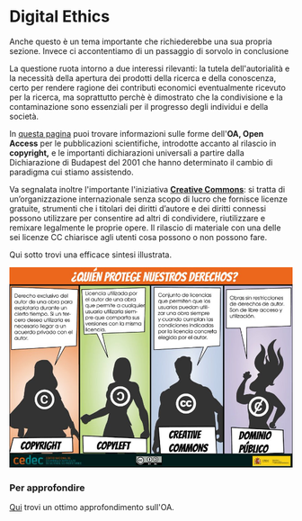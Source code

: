 # Digital Ethics

Anche questo è un tema importante che richiederebbe una sua propria sezione. Invece ci accontentiamo di un passaggio di sorvolo in conclusione

La questione ruota intorno a due interessi rilevanti: la tutela dell'autorialità e la necessità della apertura dei prodotti della ricerca e della conoscenza, certo per rendere ragione dei contributi economici eventualmente ricevuto per la ricerca, ma soprattutto perchè è dimostrato che la condivisione e la contaminazione sono essenziali per il progresso degli individui e della società.

In [questa pagina](https://it.wikipedia.org/wiki/Open\_access) puoi trovare informazioni sulle forme dell'**OA, Open Access** per le pubblicazioni scientifiche, introdotte accanto al rilascio in **copyright,** e le importanti dichiarazioni universali a partire dalla Dichiarazione di Budapest del 2001 che hanno determinato il cambio di paradigma cui stiamo assistendo.

Va segnalata inoltre l'importante l'iniziativa [**Creative Commons**](https://creativecommons.org): si tratta di un’organizzazione internazionale senza scopo di lucro che fornisce licenze gratuite, strumenti che i titolari dei diritti d’autore e dei diritti connessi possono utilizzare per consentire ad altri di condividere, riutilizzare e remixare legalmente le proprie opere. Il rilascio di materiale con una delle sei licenze CC chiarisce agli utenti cosa possono o non possono fare.

Qui sotto trovi una efficace sintesi illustrata.

![](../.gitbook/assets/EsfRCjpXcAAVlCx.jfif)

### Per approfondire

[Qui](https://books.openedition.org/ledizioni/5161?format=toc) trovi un ottimo approfondimento sull'OA.&#x20;
